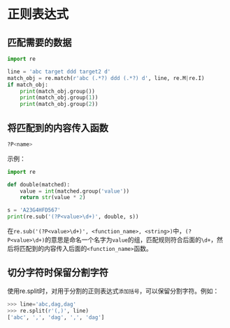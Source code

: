 # 正则表达式

## 匹配需要的数据

```python
import re

line = 'abc target ddd target2 d'
match_obj = re.match(r'abc (.*?) ddd (.*?) d', line, re.M|re.I)
if match_obj:
    print(match_obj.group())
    print(match_obj.group(1))
    print(match_obj.group(2))
```

## 将匹配到的内容传入函数

```python
?P<name>
```

示例：

```python
import re

def double(matched):
    value = int(matched.group('value'))
    return str(value * 2)

s = 'A23G4HFD567'
print(re.sub('(?P<value>\d+)', double, s))
```

在`re.sub('(?P<value>\d+)', <function_name>, <string>)`中，`(?P<value>\d+)`的意思是命名一个名字为`value`的组，匹配规则符合后面的`\d+`，然后将匹配到的内容传入后面的`<function_name>`函数。

## 切分字符时保留分割字符

使用re.split时，对用于分割的正则表达式`添加括号`，可以保留分割字符。例如：

```python
>>> line='abc,dag,dag'
>>> re.split(r'(,)', line)
['abc', ',', 'dag', ',', 'dag']
```